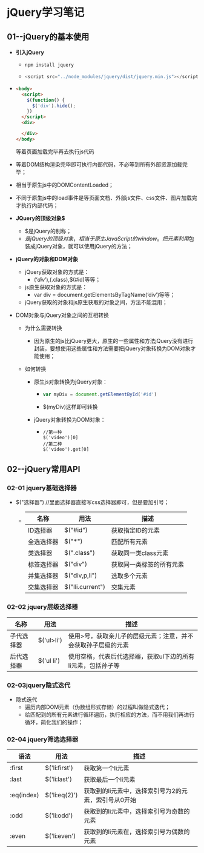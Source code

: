 # jQuery学习笔记

## 01--jQuery的基本使用

- **引入jQuery**

  - ```
    npm install jquery
    ```

  - ```javascript
    <script src="../node_modules/jquery/dist/jquery.min.js"></script>
    ```

- ```html
  <body>
    <script> 
      $(function() {
        $('div').hide();
      })
    </script>
    <div>
  
    </div>
  </body>
  ```

  等着页面加载完毕再去执行js代码

- 等着DOM结构渲染完毕即可执行内部代码，不必等到所有外部资源加载完毕；
- 相当于原生js中的DOMContentLoaded；
- 不同于原生js中的load事件是等页面文档、外部js文件、css文件、图片加载完才执行内部代码；
- **JQuery的顶级对象$**
  - $是jQuery的别称；
  - $是jQuery的顶级对象，相当于原生JavaScript的window。把元素利用$包装成jQuery对象，就可以使用jQuery的方法；

- **jQuery的对象和DOM对象**
  - jQuery获取对象的方式是：
    - $(‘div’),$(.class),$(#id)等等；
  - js原生获取对象的方式是：
    - var div = document.getElementsByTagName(‘div’)等等；
  - jQuery获取的对象和js原生获取的对象之间，方法不能混用；

- DOM对象与jQuery对象之间的互相转换

  - 为什么需要转换

    - 因为原生的js比jQuery更大，原生的一些属性和方法jQuery没有进行封装，要想使用这些属性和方法需要把jQuery对象转换为DOM对象才能使用；

  - 如何转换

    - 原生js对象转换为jQuery对象：

      - ```javascript
        var myDiv = document.getElementById('#id')
        ```

      - $(myDiv)这样即可转换

    - jQuery对象转换为DOM对象：

      - ```
        //第一种
        $('video')[0]
        //第二种
        $('video').get[0]
        ```


## 02--jQuery常用API

### 02-01 jquery基础选择器

- $("选择器")     //里面选择器直接写css选择器即可，但是要加引号；

  - | 名称       | 用法             | 描述                     |
    | ---------- | ---------------- | ------------------------ |
    | ID选择器   | $("#id")         | 获取指定ID的元素         |
    | 全选选择器 | $("*")           | 匹配所有元素             |
    | 类选择器   | $(".class")      | 获取同一类class元素      |
    | 标签选择器 | $("div")         | 获取同一类标签的所有元素 |
    | 并集选择器 | $("div,p,li")    | 选取多个元素             |
    | 交集选择器 | $("lli.current") | 交集元素                 |

### 02-02 jquery层级选择器

| 名称       | 用法       | 描述                                                         |
| ---------- | ---------- | ------------------------------------------------------------ |
| 子代选择器 | $('ul>li') | 使用>号，获取亲儿子的层级元素；注意，并不会获取孙子层级的元素 |
| 后代选择器 | $('ul li') | 使用空格，代表后代选择器，获取ul下边的所有li元素，包括孙子等 |

### 02-03jquery隐式迭代

- 隐式迭代
  - 遍历内部DOM元素（伪数组形式存储）的过程叫做隐式迭代；
  - 给匹配到的所有元素进行循环遍历，执行相应的方法，而不用我们再进行循环，简化我们的操作；

### 02-04 jquery筛选选择器

| 语法       | 用法          | 描述                                                 |
| ---------- | ------------- | ---------------------------------------------------- |
| :first     | $('li:first') | 获取第一个li元素                                     |
| :last      | $('li:last')  | 获取最后一个li元素                                   |
| :eq(index) | $('li:eq(2)') | 获取到的li元素中，选择索引号为2的元素，索引号从0开始 |
| :odd       | $('li:odd')   | 获取到的li元素中，选择索引号为奇数的元素             |
| :even      | $('li:even')  | 获取到的li元素在，选择索引号为偶数的元素             |

 